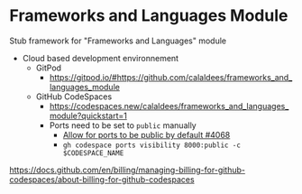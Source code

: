 # Frameworks and Languages Module
Stub framework for "Frameworks and Languages" module

* Cloud based development environnement
    * GitPod
        * https://gitpod.io/#https://github.com/calaldees/frameworks_and_languages_module
    * GitHub CodeSpaces
        * https://codespaces.new/calaldees/frameworks_and_languages_module?quickstart=1
        * Ports need to be set to `public` manually
            * [Allow for ports to be public by default #4068](https://github.com/orgs/community/discussions/4068)
            * `gh codespace ports visibility 8000:public -c $CODESPACE_NAME`



https://docs.github.com/en/billing/managing-billing-for-github-codespaces/about-billing-for-github-codespaces
